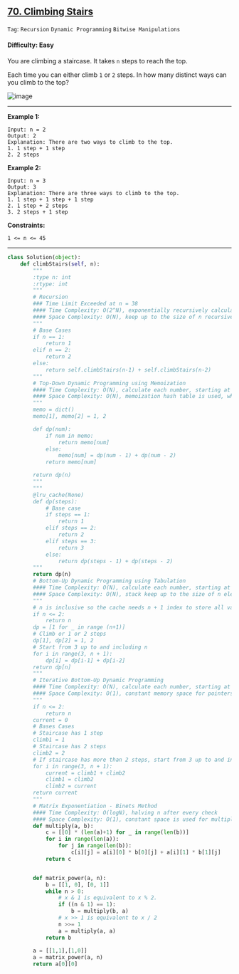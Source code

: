 ## [70. Climbing Stairs](https://leetcode.com/problems/climbing-stairs)

```Tag```: ```Recursion``` ```Dynamic Programming``` ```Bitwise Manipulations```

#### Difficulty: Easy

You are climbing a staircase. It takes ```n``` steps to reach the top.

Each time you can either climb ```1``` or ```2``` steps. In how many distinct ways can you climb to the top?

![image](https://user-images.githubusercontent.com/35042430/206768449-24391721-d312-4874-a7dd-5cb8967e0f77.png)

---

__Example 1:__
```
Input: n = 2
Output: 2
Explanation: There are two ways to climb to the top.
1. 1 step + 1 step
2. 2 steps
```

__Example 2:__
```
Input: n = 3
Output: 3
Explanation: There are three ways to climb to the top.
1. 1 step + 1 step + 1 step
2. 1 step + 2 steps
3. 2 steps + 1 step
```

__Constraints:__
```
1 <= n <= 45
```

---

```Python
class Solution(object):
    def climbStairs(self, n):
        """
        :type n: int
        :rtype: int
        """
        # Recursion
        ### Time Limit Exceeded at n = 38
        #### Time Complexity: O(2^N), exponentially recursively calculate every number up to n
        #### Space Complexity: O(N), keep up to the size of n recursively until reach base cases
        """
        # Base Cases
        if n == 1:
            return 1
        elif n == 2:
            return 2
        else:
            return self.climbStairs(n-1) + self.climbStairs(n-2)
        """
        # Top-Down Dynamic Programming using Memoization
        #### Time Complexity: O(N), calculate each number, starting at 3 up to and including N, is visited, computed and then stored for O(1) access later on.
        #### Space Complexity: O(N), memoization hash table is used, which occupies O(N) space
        """
        memo = dict()
        memo[1], memo[2] = 1, 2   

        def dp(num):
            if num in memo:
                return memo[num]
            else:
                memo[num] = dp(num - 1) + dp(num - 2)
            return memo[num]

        return dp(n)
        """
        """
        @lru_cache(None)
        def dp(steps):
            # Base case
            if steps == 1:
                return 1
            elif steps == 2:
                return 2
            elif steps == 3:
                return 3
            else:
                return dp(steps - 1) + dp(steps - 2)
        """
        return dp(n)
        # Bottom-Up Dynamic Programming using Tabulation
        #### Time Complexity: O(N), calculate each number, starting at 3 up to and including N, is visited, computed and then stored for O(1) access later on.
        #### Space Complexity: O(N), stack keep up to the size of n elements
        """
        # n is inclusive so the cache needs n + 1 index to store all value
        if n <= 2:
            return n
        dp = [1 for _ in range (n+1)] 
        # Climb or 1 or 2 steps
        dp[1], dp[2] = 1, 2
        # Start from 3 up to and including n
        for i in range(3, n + 1):
            dp[i] = dp[i-1] + dp[i-2]
        return dp[n]
        """
        # Iterative Bottom-Up Dynamic Programming
        #### Time Complexity: O(N), calculate each number, starting at 3 up to and including N, is visited, computed and then stored for O(1) access later on.
        #### Space Complexity: O(1), constant memory space for pointers
        """
        if n <= 2:
            return n
        current = 0  
        # Bases Cases
        # Staircase has 1 step
        climb1 = 1 
        # Staircase has 2 steps
        climb2 = 2
        # If staircase has more than 2 steps, start from 3 up to and including n
        for i in range(3, n + 1):
            current = climb1 + climb2
            climb1 = climb2
            climb2 = current
        return current
        """
        # Matrix Exponentiation - Binets Method
        #### Time Complexity: O(logN), halving n after every check
        #### Space Complexity: O(1), constant space is used for multiply
        def multiply(a, b):
            c = [[0] * (len(a)+1) for _ in range(len(b))]
            for i in range(len(a)):
                for j in range(len(b)):
                    c[i][j] = a[i][0] * b[0][j] + a[i][1] * b[1][j]
            return c


        def matrix_power(a, n):
            b = [[1, 0], [0, 1]]
            while n > 0:
                # x & 1 is equivalent to x % 2.
                if ((n & 1) == 1):
                    b = multiply(b, a)
                # x >> 1 is equivalent to x / 2                    
                n >>= 1
                a = multiply(a, a)
            return b
        
        a = [[1,1],[1,0]]
        a = matrix_power(a, n)
        return a[0][0]
```
